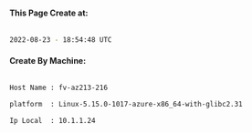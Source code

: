 
   
#### This Page Create at:

```bash

2022-08-23 - 18:54:48 UTC

```

#### Create By Machine:

```bash

Host Name : fv-az213-216

platform  : Linux-5.15.0-1017-azure-x86_64-with-glibc2.31

Ip Local  : 10.1.1.24

```

